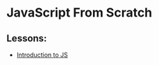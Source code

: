 # JavaScript From Scratch


## Lessons:
-  [Introduction to JS](https://github.com/Shubham-Bhoite/JavaScript-Programming/blob/main/Lessons/introduction.md)